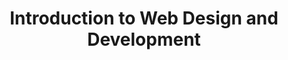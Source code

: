 ---
title: Introduction to Web Design and Development
number: IST 250
academic-home: IST
program-core: true
course-type: [Prescribed]
description: This course provides an introduction to how the world wide web utilizes new media technologies. Students will acquire a sound conceptual understanding of how simple to complex web sites are constructed, and how this knowledge can be applied in their professional career.
bulletin-link: https://bulletins.psu.edu/search/?search=%22ist+250%22
pathway-list:
---